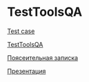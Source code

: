 # TestToolsQA
[Test case](https://docs.google.com/spreadsheets/d/15k9QcvYmeP-aCw6flb5u3juV21efFxecgyMmnlt3pZg/edit?usp=sharing)

[TestToolsQA](https://demoqa.com/)

[Поясеительная записка](https://drive.google.com/file/d/1EzwqKPXB3THRhg_ygwoylILvJTYcBExD/view?usp=drive_link)

[Презентация](https://drive.google.com/file/d/1YDigdE_wv8m6A8WnHp4R1uZxcP2-eZ_m/view?usp=drive_link)
